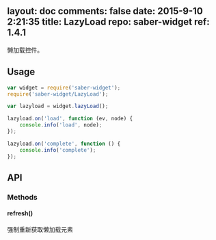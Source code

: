 layout: doc
comments: false
date: 2015-9-10 2:21:35
title: LazyLoad
repo: saber-widget
ref: 1.4.1
---

懒加载控件。

## Usage

``` javascript
var widget = require('saber-widget');
require('saber-widget/LazyLoad');

var lazyload = widget.lazyLoad();

lazyload.on('load', function (ev, node) {
    console.info('load', node);
});

lazyload.on('complete', function () {
    console.info('complete');
});
```

## API

### Methods

#### refresh()

强制重新获取懒加载元素